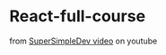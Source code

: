 # React-full-course

from [SuperSimpleDev video](https://youtu.be/-L0BSSQBWOI?si=1mq_yAsLSOj56KeW) on youtube
